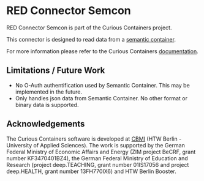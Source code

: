 # RED Connector Semcon

RED Connector Semcon is part of the Curious Containers project.

This connector is designed to read data from a [semantic container](https://www.ownyourdata.eu/en/semcon/).

For more information please refer to the Curious Containers [documentation](https://www.curious-containers.cc/).

## Limitations / Future Work
- No O-Auth authentification used by Semantic Container. This may be implemented in the future.
- Only handles json data from Semantic Container. No other format or binary data is supported.

## Acknowledgements

The Curious Containers software is developed at [CBMI](https://cbmi.htw-berlin.de/) (HTW Berlin - University of Applied Sciences). The work is supported by the German Federal Ministry of Economic Affairs and Energy (ZIM project BeCRF, grant number KF3470401BZ4), the German Federal Ministry of Education and Research (project deep.TEACHING, grant number 01IS17056 and project deep.HEALTH, grant number 13FH770IX6) and HTW Berlin Booster.
